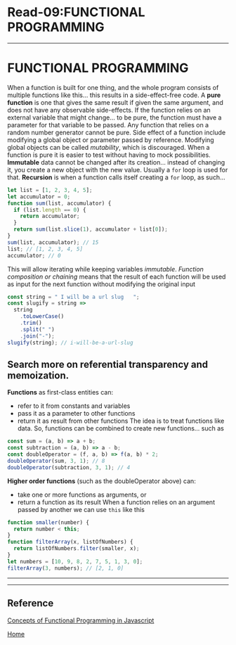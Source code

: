 # Read-09:FUNCTIONAL PROGRAMMING

***


# FUNCTIONAL PROGRAMMING
When a function is built for one thing, and the whole program consists of multiple functions like this... this results in a side-effect-free code.
A **pure function** is one that gives the same result if given the same argument, and does not have any observable side-effects. If the function relies on an external variable that might change... to be pure, the function must have a parameter for that variable to be passed.
Any function that relies on a random number generator cannot be pure.
Side effect of a function include modifying a global object or parameter passed by reference. Modifying global objects can be called *mutability*, which is discouraged.
When a function is pure it is easier to test without having to mock possibilities.
**Immutable** data cannot be changed after its creation... instead of changing it, you create a new object with the new value. Usually a `for` loop is used for that.
**Recursion** is when a function calls itself creating a `for` loop, as such...
```javascript
let list = [1, 2, 3, 4, 5];
let accumulator = 0;
function sum(list, accumulator) {
  if (list.length == 0) {
    return accumulator;
  }
  return sum(list.slice(1), accumulator + list[0]);
}
sum(list, accumulator); // 15
list; // [1, 2, 3, 4, 5]
accumulator; // 0
```
This will allow iterating while keeping variables *immutable*.
*Function composition or chaining* means that the result of each function will be used as input for the next function without modifying the original input
```javascript
const string = " I will be a url slug   ";
const slugify = string =>
  string
    .toLowerCase()
    .trim()
    .split(" ")
    .join("-");
slugify(string); // i-will-be-a-url-slug
```
Search more on **referential transparency** and **memoization**. 
---
**Functions** as first-class entities can:
- refer to it from constants and variables
- pass it as a parameter to other functions
- return it as result from other functions
The idea is to treat functions like data. So, functions can be combined to create new functions... such as
```javascript
const sum = (a, b) => a + b;
const subtraction = (a, b) => a - b;
const doubleOperator = (f, a, b) => f(a, b) * 2;
doubleOperator(sum, 3, 1); // 8
doubleOperator(subtraction, 3, 1); // 4
```
**Higher order functions** (such as the doubleOperator above) can:
- take one or more functions as arguments, or
- return a function as its result
When a function relies on an argument passed by another we can use `this` like this
```javascript
function smaller(number) {
  return number < this;
}
function filterArray(x, listOfNumbers) {
  return listOfNumbers.filter(smaller, x);
}
let numbers = [10, 9, 8, 2, 7, 5, 1, 3, 0];
filterArray(3, numbers); // [2, 1, 0]
```
---

***

## Reference



[Concepts of Functional Programming in Javascript](https://medium.com/the-renaissance-developer/concepts-of-functional-programming-in-javascript-6bc84220d2aa)


[ Home ](../README.md)
